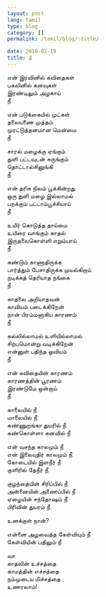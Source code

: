 ```yaml
---
layout: post
lang: tamil
type: blog
category: []
permalink: /tamil/blog/:title/

date: 2010-02-19
title: நீ
---
```


என் இரவினில் கவிதைகள் <br/>
பகலினில் கனவுகள் <br/>
இரண்டிலும் அழகாய் <br/>
நீ

என் படுக்கையில் முட்கள் <br/>
தலையணை முத்தம் <br/>
முரட்டுத்தனமான மென்மை <br/>
நீ

சாரல் மழைக்கு ஏங்கும் <br/>
துளி பட்டவுடன் சுருங்கும் <br/>
தொட்டால்சினுங்கி <br/>
நீ

என் தரிசு நிலம் பூக்கின்றது <br/>
ஒரு துளி மழை இல்லாமல் <br/>
பறக்கும் பட்டாம்பூச்சியாய் <br/>
நீ

உயிர் கொடுத்த தாய்மை <br/>
உயிரை வாங்கும் காதல் <br/>
இருதலைகொள்ளி எறும்பாய் <br/>
நீ

கண்டும் காணாதிருக்க <br/>
பார்த்தும் பேசாதிருக்க முயல்கிறாய் <br/>
நடிக்கத் தெரியாத நங்கை <br/>
நீ

காதலை அறியாதவன் <br/>
காவியம் படைக்கிறேன் <br/>
நான் பிரம்மனாகிய காரணம் <br/>
நீ

கல்லில்லாமல் உளியில்லாமல் <br/>
சிற்பமொன்று வடிக்கிறேன் <br/>
என்னுள் பதிந்த ஓவியம் <br/>
நீ

என் கவிதையின் காரணம் <br/>
காரணத்தின் பூரணம் <br/>
இரண்டுமே ஒன்றாய் <br/>
நீ

காலையில் நீ <br/>
மாலையில் நீ <br/>
கண்ணுறங்கா துயரில் நீ <br/>
கண்கொள்ளா கனவில் நீ

என் வசந்த காலமும் நீ <br/>
என் இலையுதிர் காலமும் நீ <br/>
கோடையில் இளநீர் நீ <br/>
குளிரில் தேநீர் நீ

குழந்தையின் சிரிப்பில் நீ <br/>
அன்னையின் அணைப்பில் நீ <br/>
ஏழையின் சந்தோஷம் நீ <br/>
பிரிவின் துயரம் நீ

உனக்குள் நான்?

என்னை அழவைத்த கேள்வியும் நீ <br/>
கேள்வியின் பதிலும் நீ

வா<br/>
காதலின் உச்சத்தை <br/>
காமத்தின் எச்சத்தை <br/>
நம்முடைய மிச்சத்தை <br/>
உணரலாம்!
